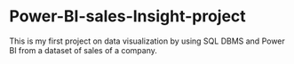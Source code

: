 # Power-BI-sales-Insight-project
This is my first project on data visualization by using SQL DBMS and Power BI from  a dataset of sales of a company.
